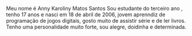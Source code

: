 Meu nome é  Anny Karoliny Matos Santos
Sou estudante do terceiro ano , tenho 17 anos e nasci em 18 de abril de 2006, jovem aprenndiz de programação de jogos digitais, gosto muito de assistir série e de ler livros. Tenho uma personalidade muito forte, sou alegre, doidinha e determinada. 
